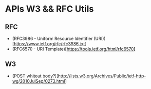 # APIs W3 && RFC Utils

## RFC
- (RFC3986 - Uniform Resource Identifier (URI))[https://www.ietf.org/rfc/rfc3986.txt]
- (RFC6570 - URI Template)[https://tools.ietf.org/html/rfc6570]


## W3
- (POST whitout body?)[http://lists.w3.org/Archives/Public/ietf-http-wg/2010JulSep/0273.html]